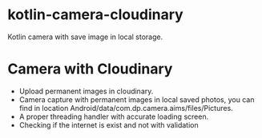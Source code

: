 # kotlin-camera-cloudinary
Kotlin camera with save image in local storage.

<h1>Camera with Cloudinary </h1>

- Upload permanent images in cloudinary.
- Camera capture with permanent images in local saved photos, you can find in location Android/data/com.dp.camera.aims/files/Pictures.
- A proper threading handler with accurate loading screen.
- Checking if the internet is exist and not with validation

